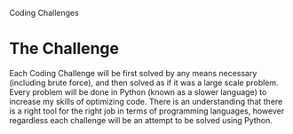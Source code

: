 Coding Challenges


# The Challenge


Each Coding Challenge will be first solved by any means necessary (including brute force), and then solved as if it was a large scale problem. Every problem will be done in Python (known as a slower language) to increase my skills of optimizing code. There is an understanding that there is a right tool for the right job in terms of programming languages, however regardless each challenge will be an attempt to be solved using Python.


